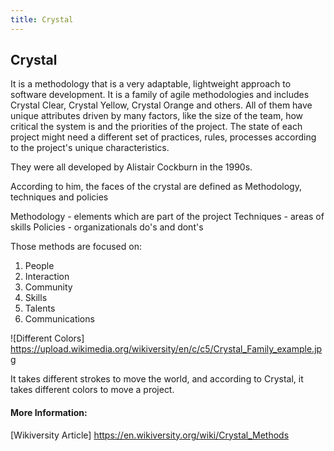 ```yaml
---
title: Crystal
---
```

## Crystal

It is a methodology that is a very adaptable, lightweight approach to software development. It is a family of agile methodologies and includes Crystal Clear, Crystal Yellow, Crystal Orange and others. All of them have unique attributes driven by many factors, like the size of the team, how critical the system is and the priorities of the project. The state of each project might need a different set of practices, rules, processes according to the project's unique characteristics.

They were all developed by Alistair Cockburn in the 1990s. 

According to him, the faces of the crystal are defined as Methodology, techniques and policies

Methodology - elements which are part of the project
Techniques - areas of skills
Policies - organizationals do's and dont's

Those methods are focused on:
1. People
2. Interaction
3. Community
4. Skills
5. Talents
6. Communications

![Different Colors] https://upload.wikimedia.org/wikiversity/en/c/c5/Crystal_Family_example.jpg


It takes different strokes to move the world, and according to Crystal, it takes different colors to move a project. 

#### More Information:
<!-- Please add any articles you think might be helpful to read before writing the article -->

[Wikiversity Article] https://en.wikiversity.org/wiki/Crystal_Methods
